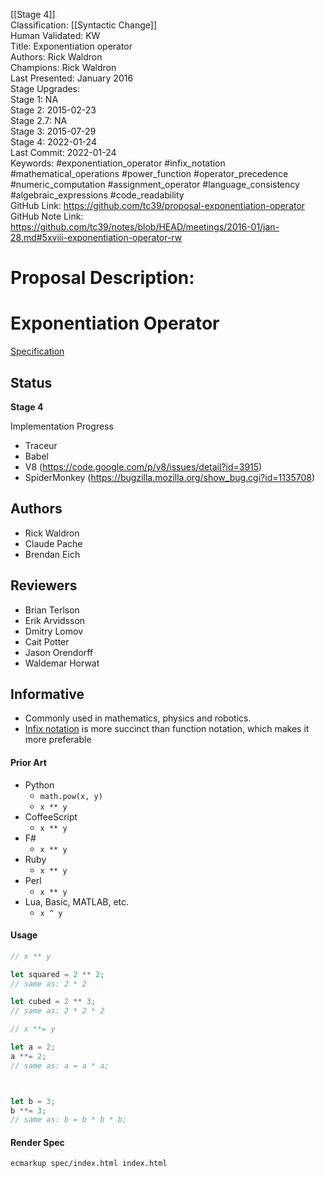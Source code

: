 [[Stage 4]]<br>Classification: [[Syntactic Change]]<br>Human Validated: KW<br>Title: Exponentiation operator<br>Authors: Rick Waldron<br>Champions: Rick Waldron<br>Last Presented: January 2016<br>Stage Upgrades:<br>Stage 1: NA  
Stage 2: 2015-02-23  
Stage 2.7: NA  
Stage 3: 2015-07-29  
Stage 4: 2022-01-24<br>Last Commit: 2022-01-24<br>Keywords: #exponentiation_operator #infix_notation #mathematical_operations #power_function #operator_precedence #numeric_computation #assignment_operator #language_consistency #algebraic_expressions #code_readability<br>GitHub Link: https://github.com/tc39/proposal-exponentiation-operator <br>GitHub Note Link: https://github.com/tc39/notes/blob/HEAD/meetings/2016-01/jan-28.md#5xviii-exponentiation-operator-rw
# Proposal Description:<br>
# Exponentiation Operator

[Specification](https://tc39.es/ecma262/#sec-exp-operator)

## Status

**Stage 4**

Implementation Progress
  - Traceur
  - Babel
  - V8 (https://code.google.com/p/v8/issues/detail?id=3915)
  - SpiderMonkey (https://bugzilla.mozilla.org/show_bug.cgi?id=1135708)

## Authors

- Rick Waldron
- Claude Pache
- Brendan Eich 

## Reviewers

- Brian Terlson
- Erik Arvidsson
- Dmitry Lomov
- Cait Potter
- Jason Orendorff
- Waldemar Horwat




## Informative

- Commonly used in mathematics, physics and robotics.
- [Infix notation](http://en.wikipedia.org/wiki/Infix_notation) is more succinct than function notation, which makes it more preferable

#### Prior Art

- Python
  - `math.pow(x, y)`
  - `x ** y`
- CoffeeScript
  - `x ** y`
- F#
  - `x ** y`
- Ruby
  - `x ** y`
- Perl
  - `x ** y`
- Lua, Basic, MATLAB, etc.
  - `x ^ y`


#### Usage


```js
// x ** y

let squared = 2 ** 2;
// same as: 2 * 2

let cubed = 2 ** 3;
// same as: 2 * 2 * 2

```

```js
// x **= y

let a = 2;
a **= 2;
// same as: a = a * a;



let b = 3;
b **= 3;
// same as: b = b * b * b;

```



#### Render Spec

```
ecmarkup spec/index.html index.html
```
